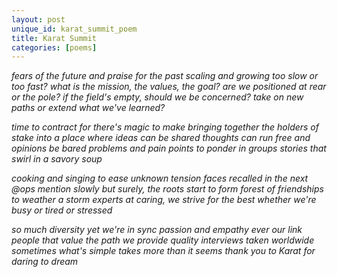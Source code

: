 ```yaml
---
layout: post
unique_id: karat_summit_poem
title: Karat Summit
categories: [poems]
---
```


*fears of the future and praise for the past
scaling and growing too slow or too fast?
what is the mission, the values, the goal?
are we positioned at rear or the pole?
if the field's empty, should we be concerned?
take on new paths or extend what we've learned?*

*time to contract for there's magic to make
bringing together the holders of stake
into a place where ideas can be shared
thoughts can run free and opinions be bared
problems and pain points to ponder in groups
stories that swirl in a savory soup*

*cooking and singing to ease unknown tension
faces recalled in the next @ops mention
slowly but surely, the roots start to form
forest of friendships to weather a storm
experts at caring, we strive for the best
whether we're busy or tired or stressed*

*so much diversity yet we're in sync
passion and empathy ever our link
people that value the path we provide
quality interviews taken worldwide
sometimes what's simple takes more than it seems
thank you to Karat for daring to dream*
